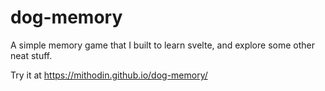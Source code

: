 # dog-memory
A simple memory game that I built to learn svelte, and explore some other neat stuff.

Try it at https://mithodin.github.io/dog-memory/
